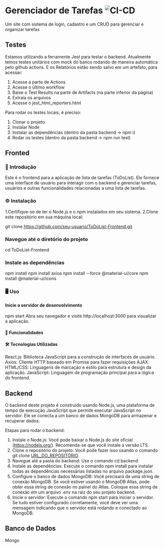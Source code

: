 # Gerenciador de Tarefas ![CI-CD](https://github.com/dju4mota/C214_L1_Projeto/actions/workflows/main.yml/badge.svg)

Um site com sistema de login, cadastro e um CRUD para gerenciar e organizar tarefas

## Testes

Estamos utilizando a ferramente Jest para testar o backend. Atualmente temos testes unitários com mock do banco rodando de maneira automática pelo github actions. E os Relatórios estão sendo salvo em um artefato, para acessar:

1. Acesse a parte de Actions
2. Acesse o último workflow
3. Baixe o Test Results na parte de Artifacts (na parte inferior da página)
4. Extraia os arquivos
5. Acesse o jest_html_reporters.html

Para rodar os testes locais, é preciso:

1. Clonar o projeto
2. Instalar Node
3. Instalar as dependências (dentro da pasta backend -> npm i)
4. Rodar os testes (dentro da pasta backend -> npm run test)

## Fronted

### 🚀 Introdução

Este é o frontend para a aplicação de lista de tarefas (ToDoList). Ele fornece uma interface de usuário para interagir com o backend e gerenciar tarefas, usuários e outras funcionalidades relacionadas a uma lista de tarefas.

### ⚙️ Instalação

1.Certifique-se de ter o Node.js e o npm instalados em seu sistema.
2.Clone este repositório em sua máquina local:

git clone https://github.com/seu-usuario/ToDoList-Frontend.git

### Navegue até o diretório do projeto

cd ToDoList-Frontend

### Instale as dependências

npm install
npm install axios
npm install --force @material-ui/core
npm install @material-ui/icons

### 🖥️ Uso

#### Inicie o servidor de desenvolvimento

npm start
Abra seu navegador e visite http://localhost:3000 para visualizar a aplicação.

#### 🔧 Funcionalidades

#### 🛠️ Tecnologias Utilizadas

React.js: Biblioteca JavaScript para a construção de interfaces de usuário.
Axios: Cliente HTTP baseado em Promise para fazer requisições AJAX.
HTML/CSS: Linguagens de marcação e estilo para estrutura e design da aplicação.
JavaScript: Linguagem de programação principal para a lógica do frontend.

## Backend

O backend deste projeto é construído usando Node.js, uma plataforma de tempo de execução JavaScript que permite executar JavaScript no servidor. Ele se conecta a um banco de dados MongoDB para armazenar e recuperar dados.

Etapas para rodar o backend:

1. Instale o Node.js: Você pode baixar o Node.js do site oficial (https://nodejs.org/). Recomenda-se que você instale a versão LTS.
2. Clone o repositório do projeto: Você pode fazer isso usando o comando git clone [URL_DO_REPOSITÓRIO](https://github.com/dju4mota/C214_L1_Projeto).
3. Navegue até a pasta do backend: Use o comando cd backend
4. Instale as dependências: Execute o comando npm install para instalar todas as dependências necessárias listadas no arquivo package.json.
5. Configure o banco de dados MongoDB: Você precisará de uma string de conexão MongoDB. Se você estiver usando o MongoDB Atlas, pode obter essa string de conexão no painel do Atlas. Coloque essa string de conexão em um arquivo .env na raiz do seu projeto backend.
6. Inicie o servidor: Execute o comando npm start para iniciar o servidor. Se tudo estiver configurado corretamente, você deve ver uma mensagem indicando que o servidor está rodando e conectado ao MongoDB.

## Banco de Dados

Mongo
